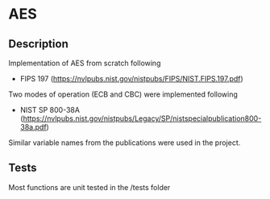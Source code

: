 # AES

## Description

Implementation of AES from scratch following
- FIPS 197 (https://nvlpubs.nist.gov/nistpubs/FIPS/NIST.FIPS.197.pdf)

Two modes of operation (ECB and CBC) were implemented following
- NIST SP 800-38A (https://nvlpubs.nist.gov/nistpubs/Legacy/SP/nistspecialpublication800-38a.pdf)

Similar variable names from the publications were used in the project.

## Tests

Most functions are unit tested in the /tests folder
